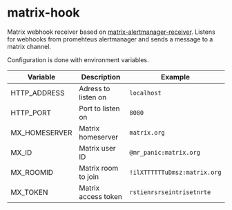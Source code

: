 # matrix-hook

Matrix webhook receiver based on
[matrix-alertmanager-receiver](https://git.sr.ht/~fnux/matrix-alertmanager-receiver).
Listens for webhooks from promehteus alertmanager and sends a message to a
matrix channel.

Configuration is done with environment variables.



| Variable      | Description         | Example                      |
|---------------|---------------------|------------------------------|
| HTTP_ADDRESS  | Adress to listen on | `localhost`                  |
| HTTP_PORT     | Port to listen on   | `8080`                       |
| MX_HOMESERVER | Matrix homeserver   | `matrix.org`                 |
| MX_ID         | Matrix user ID      | `@mr_panic:matrix.org`       |
| MX_ROOMID     | Matrix room to join | `!ilXTTTTTTuDmsz:matrix.org` |
| MX_TOKEN      | Matrix access token | `rstienrsrseintrisetnrte`    |
